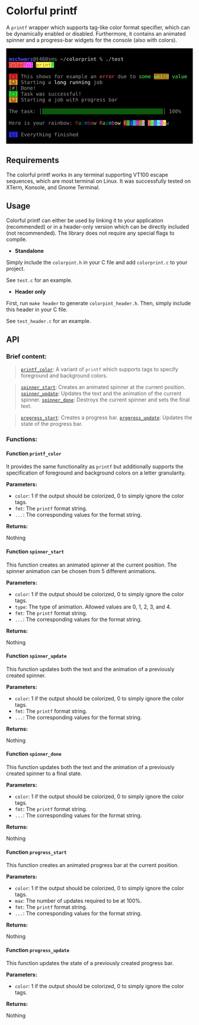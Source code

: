 # Colorful printf

A `printf` wrapper which supports tag-like color format specifier, which can be dynamically enabled or disabled.
Furthermore, it contains an animated spinner and a progress-bar widgets for the console (also with colors).

![Screenshot](screenshot.png)

## Requirements

The colorful printf works in any terminal supporting VT100 escape sequences, which are most terminal on Linux. It was successfully tested on XTerm, Konsole, and Gnome Terminal. 

## Usage

Colorful printf can either be used by linking it to your application (recommended) or in a header-only version which can be directly included (not recommended). The library does not require any special flags to compile.

+ **Standalone**

Simply include the `colorpint.h` in your C file and add `colorprint.c` to your project. 

See `test.c` for an example. 

+ **Header only**

First, run `make header` to generate `colorpint_header.h`. Then, simply include this header in your C file. 

See `test_header.c` for an example. 

## API

### Brief content:

> [`printf_color`](#function-printf_color): A variant of `printf` which supports tags to specify foreground and background colors. 

> [`spinner_start`](#function-spinner_start): Creates an animated spinner at the current position. 
> [`spinner_update`](#function-spinner_update): Updates the text and the animation of the current spinner. 
> [`spinner_done`](#function-spinner_done): Destroys the current spinner and sets the final text. 

> [`progress_start`](#function-progress_start): Creates a progress bar. 
> [`progress_update`](#function-progress_update): Updates the state of the progress bar. 

### Functions:

####  Function `printf_color`

It provides the same functionality as `printf` but additionally supports the specification of foreground and background colors on a letter granularity. 

**Parameters:**

- `color`: 1 if the output should be colorized, 0 to simply ignore the color tags.
- `fmt`: The `printf` format string.
- `...`: The corresponding values for the format string.

**Returns:**

Nothing

#### Function `spinner_start`

 This function creates an animated spinner at the current position. The spinner animation can be chosen from 5 different animations. 
 
 **Parameters:**
 
- `color`: 1 if the output should be colorized, 0 to simply ignore the color tags.
- `type`: The type of animation. Allowed values are 0, 1, 2, 3, and 4. 
- `fmt`: The `printf` format string.
- `...`: The corresponding values for the format string.
 

**Returns:**

Nothing


#### Function `spinner_update`

 This function updates both the text and the animation of a previously created spinner. 
 
 **Parameters:**
 
- `color`: 1 if the output should be colorized, 0 to simply ignore the color tags.
- `fmt`: The `printf` format string.
- `...`: The corresponding values for the format string.


**Returns:**

Nothing

 
#### Function `spinner_done`

 This function updates both the text and the animation of a previously created spinner to a final state. 
 
 **Parameters:**
 
- `color`: 1 if the output should be colorized, 0 to simply ignore the color tags.
- `fmt`: The `printf` format string.
- `...`: The corresponding values for the format string.
 
 
**Returns:**

Nothing


#### Function `progress_start`

 This function creates an animated progress bar at the current position.
  
 **Parameters:**
 
- `color`: 1 if the output should be colorized, 0 to simply ignore the color tags.
- `max`: The number of updates required to be at 100%. 
- `fmt`: The `printf` format string.
- `...`: The corresponding values for the format string.
 

**Returns:**

Nothing

#### Function `progress_update`

 This function updates the state of a previously created progress bar. 
 
 **Parameters:**
 
- `color`: 1 if the output should be colorized, 0 to simply ignore the color tags.

**Returns:**

Nothing
